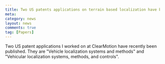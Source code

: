```yaml
---
title: Two US patents applications on terrain based localization have been published 
meta: 
category: news
layout: news
comments: true
tag: [Papers]
---
```



Two US patent applications I worked on at ClearMotion have recently been published. They are "Vehicle localization systems and methods" and "Vehicular localization systems, methods, and controls".